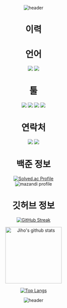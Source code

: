 <div align="center">

![header](https://capsule-render.vercel.app/api?type=waving&height=250&color=%20666161&text=Welcome&section=header&fontSize=60&fontColor=918c8c&rotate=0&desc=My%20Github%20Profile&descAlign=62&descAlignY=55&descSize=30&fontAlignY=40)

# 이력

# 언어
<img src="https://img.shields.io/badge/C%23-239120?style=for-the-badge&logo=c-sharp&logoColor=white"/>

<img src="https://img.shields.io/badge/C%2B%2B-00599C?style=for-the-badge&logo=c%2B%2B&logoColor=white"/>

# 툴

<img src="https://img.shields.io/badge/Visual%20Studio-5C2D91?style=for-the-badge&logo=VisualStudio&logoColor=white"/>

<img src="https://img.shields.io/badge/Visual%20Studio%20Code-007ACC?style=for-the-badge&logo=VisualStudioCode&logoColor=black%22%3E"/>

<img src="https://img.shields.io/badge/Rider-000000?style=for-the-badge&logo=Rider&logoColor=white"/>

<img src="https://img.shields.io/badge/Unity-100000?style=for-the-badge&logo=unity&logoColor=white"/>

# 연락처
<img src="https://img.shields.io/badge/jiho0995-5865F2?style=for-the-badge&logo=Discord&logoColor=white"/></a>
<a href="https://www.instagram.com/jih0_08" target="_blank"><img src="https://img.shields.io/badge/Instagram-E4405F?style=for-the-badge&logo=Instagram&logoColor=white"/></a>

# 백준 정보
[![Solved.ac Profile](http://mazassumnida.wtf/api/v2/generate_badge?boj=cogito08)](https://solved.ac/cogito08/)<br>
![mazandi profile](http://mazandi.herokuapp.com/api?handle={cogito08}&theme=dark)

# 깃허브 정보
<a href="https://git.io/streak-stats"><img src="https://streak-stats.demolab.com?user=jiho08&theme=dark&locale=ko" alt="GitHub Streak" /></a>

<a href="https://github.com/jiho08"><img align="center" style="height:180px" src="https://github-readme-stats.vercel.app/api?username=jiho08&show_icons=true&include_all_commits=true&theme=dracula&hide_border=true" alt="Jiho's github stats" /></a>

[![Top Langs](https://github-readme-stats.vercel.app/api/top-langs/?username=jiho08&theme=dracula&layout=compact)](https://github.com/anuraghazra/github-readme-stats)<br>

![header](https://capsule-render.vercel.app/api?type=waving&height=250&color=%20666161&&section=footer)
